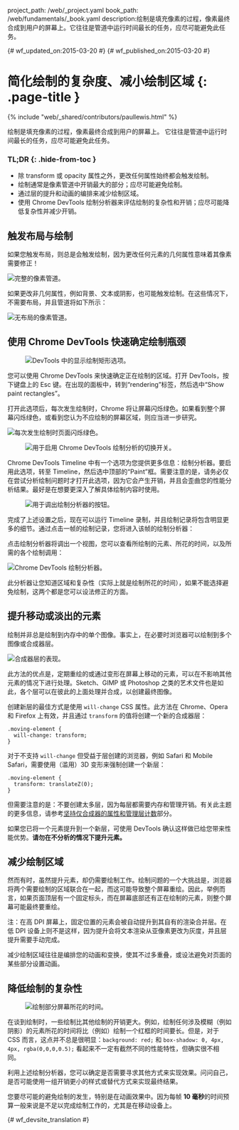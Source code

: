 project_path: /web/_project.yaml
book_path: /web/fundamentals/_book.yaml
description:绘制是填充像素的过程，像素最终合成到用户的屏幕上。它往往是管道中运行时间最长的任务，应尽可能避免此任务。

{# wf_updated_on:2015-03-20 #}
{# wf_published_on:2015-03-20 #}

# 简化绘制的复杂度、减小绘制区域 {: .page-title }

{% include "web/_shared/contributors/paullewis.html" %}

绘制是填充像素的过程，像素最终合成到用户的屏幕上。
它往往是管道中运行时间最长的任务，应尽可能避免此任务。


### TL;DR {: .hide-from-toc } 

* 除 transform 或 opacity 属性之外，更改任何属性始终都会触发绘制。
* 绘制通常是像素管道中开销最大的部分；应尽可能避免绘制。
* 通过层的提升和动画的编排来减少绘制区域。
* 使用 Chrome DevTools 绘制分析器来评估绘制的复杂性和开销；应尽可能降低复杂性并减少开销。

## 触发布局与绘制

如果您触发布局，则总是会触发绘制，因为更改任何元素的几何属性意味着其像素需要修正！

<img src="images/simplify-paint-complexity-and-reduce-paint-areas/frame.jpg"  alt="完整的像素管道。">

如果更改非几何属性，例如背景、文本或阴影，也可能触发绘制。在这些情况下，不需要布局，并且管道将如下所示：

<img src="images/simplify-paint-complexity-and-reduce-paint-areas/frame-no-layout.jpg"  alt="无布局的像素管道。">

##  使用 Chrome DevTools 快速确定绘制瓶颈

<div class="attempt-right">
  <figure>
    <img src="images/simplify-paint-complexity-and-reduce-paint-areas/show-paint-rectangles.jpg" alt="DevTools 中的显示绘制矩形选项。">
  </figure>
</div>

您可以使用 Chrome DevTools 来快速确定正在绘制的区域。打开 DevTools，按下键盘上的 Esc 键。在出现的面板中，转到“rendering”标签，然后选中“Show paint rectangles”。

<div style="clear:both;"></div>

打开此选项后，每次发生绘制时，Chrome 将让屏幕闪烁绿色。如果看到整个屏幕闪烁绿色，或看到您认为不应绘制的屏幕区域，则应当进一步研究。

<img src="images/simplify-paint-complexity-and-reduce-paint-areas/show-paint-rectangles-green.jpg"  alt="每次发生绘制时页面闪烁绿色。">


<div class="attempt-right">
  <figure>
    <img src="images/simplify-paint-complexity-and-reduce-paint-areas/paint-profiler-toggle.jpg" alt="用于启用 Chrome DevTools 绘制分析的切换开关。">
  </figure>
</div>

Chrome DevTools Timeline 中有一个选项为您提供更多信息：绘制分析器。要启用此选项，转至 Timeline，然后选中顶部的“Paint”框。需要注意的是，请务必仅在尝试分析绘制问题时才打开此选项，因为它会产生开销，并且会歪曲您的性能分析结果。最好是在想要更深入了解具体绘制内容时使用。

<div style="clear:both;"></div>

<div class="attempt-right">
  <figure>
    <img src="images/simplify-paint-complexity-and-reduce-paint-areas/paint-profiler-button.jpg" alt="用于调出绘制分析器的按钮。" class="screenshot">
  </figure>
</div>

完成了上述设置之后，现在可以运行 Timeline 录制，并且绘制记录将包含明显更多的细节。通过点击一帧的绘制记录，您将进入该帧的绘制分析器：

<div style="clear:both;"></div>

点击绘制分析器将调出一个视图，您可以查看所绘制的元素、所花的时间，以及所需的各个绘制调用：

<img src="images/simplify-paint-complexity-and-reduce-paint-areas/paint-profiler.jpg"  alt="Chrome DevTools 绘制分析器。">

此分析器让您知道区域和复杂性（实际上就是绘制所花的时间），如果不能选择避免绘制，这两个都是您可以设法修正的方面。

## 提升移动或淡出的元素

绘制并非总是绘制到内存中的单个图像。事实上，在必要时浏览器可以绘制到多个图像或合成器层。

<img src="images/simplify-paint-complexity-and-reduce-paint-areas/layers.jpg"  alt="合成器层的表现。">

此方法的优点是，定期重绘的或通过变形在屏幕上移动的元素，可以在不影响其他元素的情况下进行处理。Sketch、GIMP 或 Photoshop 之类的艺术文件也是如此，各个层可以在彼此的上面处理并合成，以创建最终图像。

创建新层的最佳方式是使用 `will-change` CSS 属性。此方法在 Chrome、Opera 和 Firefox 上有效，并且通过 `transform` 的值将创建一个新的合成器层：


    .moving-element {
      will-change: transform;
    }


对于不支持 `will-change` 但受益于层创建的浏览器，例如 Safari 和 Mobile Safari，需要使用（滥用）3D 变形来强制创建一个新层：


    .moving-element {
      transform: translateZ(0);
    }


但需要注意的是：不要创建太多层，因为每层都需要内存和管理开销。有关此主题的更多信息，请参考[坚持仅合成器的属性和管理层计数](stick-to-compositor-only-properties-and-manage-layer-count)部分。

如果您已将一个元素提升到一个新层，可使用 DevTools 确认这样做已给您带来性能优势。**请勿在不分析的情况下提升元素。**

## 减少绘制区域

然而有时，虽然提升元素，却仍需要绘制工作。绘制问题的一个大挑战是，浏览器将两个需要绘制的区域联合在一起，而这可能导致整个屏幕重绘。因此，举例而言，如果页面顶层有一个固定标头，而在屏幕底部还有正在绘制的元素，则整个屏幕可能最终要重绘。

注：在高 DPI 屏幕上，固定位置的元素会被自动提升到其自有的渲染合并层。在低 DPI 设备上则不是这样，因为提升会将文本渲染从亚像素更改为灰度，并且层提升需要手动完成。

减少绘制区域往往是编排您的动画和变换，使其不过多重叠，或设法避免对页面的某些部分设置动画。

## 降低绘制的复杂性

<div class="attempt-right">
  <figure>
    <img src="images/simplify-paint-complexity-and-reduce-paint-areas/profiler-chart.jpg" alt="绘制部分屏幕所花的时间。">
  </figure>
</div>

在谈到绘制时，一些绘制比其他绘制的开销更大。例如，绘制任何涉及模糊（例如阴影）的元素所花的时间将比（例如）绘制一个红框的时间要长。但是，对于 CSS 而言，这点并不总是很明显：`background: red;` 和 `box-shadow: 0, 4px, 4px, rgba(0,0,0,0.5);` 看起来不一定有截然不同的性能特性，但确实很不相同。

利用上述绘制分析器，您可以确定是否需要寻求其他方式来实现效果。问问自己，是否可能使用一组开销更小的样式或替代方式来实现最终结果。

您要尽可能的避免绘制的发生，特别是在动画效果中。因为每帧 **10 毫秒**的时间预算一般来说是不足以完成绘制工作的，尤其是在移动设备上。


{# wf_devsite_translation #}
